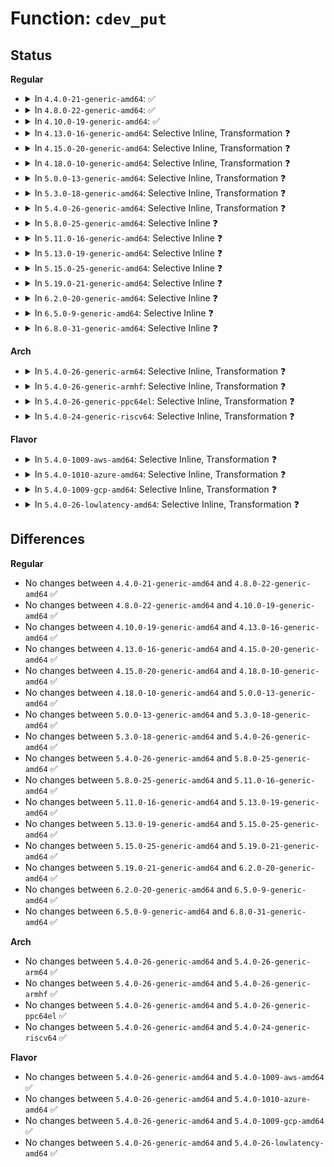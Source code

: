 # Function: <code>cdev_put</code>

## Status
<b>Regular</b>
<ul>
<li>
<details>
<summary>In <code>4.4.0-21-generic-amd64</code>: ✅</summary>

```c
void cdev_put(struct cdev * p)
```

```json
{
  "name": "cdev_put",
  "collision_type": "Unique Global",
  "inline_type": "No",
  "funcs": [
    {
      "addr": 18446744071581011952,
      "name": "cdev_put",
      "external": true,
      "loc": "fs/char_dev.c:335",
      "file": "fs/char_dev.c",
      "inline": "seen, unknown",
      "caller_inline": [],
      "caller_func": [
        "fs/file_table.c:__fput",
        "fs/char_dev.c:chrdev_open",
        "fs/char_dev.c:chrdev_open"
      ]
    }
  ],
  "symbols": [
    {
      "addr": 18446744071581011952,
      "name": "cdev_put",
      "section": ".text",
      "bind": "STB_GLOBAL",
      "size": 36
    }
  ]
}
```
</details>
</li>
<li>
<details>
<summary>In <code>4.8.0-22-generic-amd64</code>: ✅</summary>

```c
void cdev_put(struct cdev * p)
```

```json
{
  "name": "cdev_put",
  "collision_type": "Unique Global",
  "inline_type": "No",
  "funcs": [
    {
      "addr": 18446744071581170352,
      "name": "cdev_put",
      "external": true,
      "loc": "fs/char_dev.c:339",
      "file": "fs/char_dev.c",
      "inline": "seen, unknown",
      "caller_inline": [],
      "caller_func": [
        "fs/file_table.c:__fput",
        "fs/char_dev.c:chrdev_open",
        "fs/char_dev.c:chrdev_open"
      ]
    }
  ],
  "symbols": [
    {
      "addr": 18446744071581170352,
      "name": "cdev_put",
      "section": ".text",
      "bind": "STB_GLOBAL",
      "size": 36
    }
  ]
}
```
</details>
</li>
<li>
<details>
<summary>In <code>4.10.0-19-generic-amd64</code>: ✅</summary>

```c
void cdev_put(struct cdev * p)
```

```json
{
  "name": "cdev_put",
  "collision_type": "Unique Global",
  "inline_type": "No",
  "funcs": [
    {
      "addr": 18446744071581247328,
      "name": "cdev_put",
      "external": true,
      "loc": "fs/char_dev.c:339",
      "file": "fs/char_dev.c",
      "inline": "seen, unknown",
      "caller_inline": [],
      "caller_func": [
        "fs/file_table.c:__fput",
        "fs/char_dev.c:chrdev_open",
        "fs/char_dev.c:chrdev_open"
      ]
    }
  ],
  "symbols": [
    {
      "addr": 18446744071581247328,
      "name": "cdev_put",
      "section": ".text",
      "bind": "STB_GLOBAL",
      "size": 36
    }
  ]
}
```
</details>
</li>
<li>
<details>
<summary>In <code>4.13.0-16-generic-amd64</code>: Selective Inline, Transformation ❓</summary>

```c
void cdev_put(struct cdev * p)
```

```json
{
  "name": "cdev_put",
  "collision_type": "Unique Global",
  "inline_type": "Selective",
  "funcs": [
    {
      "addr": 18446744071581293979,
      "name": "cdev_put",
      "external": true,
      "loc": "fs/char_dev.c:339",
      "file": "fs/char_dev.c",
      "inline": "not declared, inlined",
      "caller_inline": [
        "fs/char_dev.c:chrdev_open",
        "fs/char_dev.c:chrdev_open"
      ],
      "caller_func": [
        "fs/file_table.c:__fput",
        "fs/char_dev.c:chrdev_open",
        "fs/char_dev.c:chrdev_open"
      ]
    }
  ],
  "symbols": [
    {
      "addr": 18446744071581293840,
      "name": "cdev_put.part.3",
      "section": ".text",
      "bind": "STB_LOCAL",
      "size": 30
    },
    {
      "addr": 18446744071581295376,
      "name": "cdev_put",
      "section": ".text",
      "bind": "STB_GLOBAL",
      "size": 23
    }
  ]
}
```
</details>
</li>
<li>
<details>
<summary>In <code>4.15.0-20-generic-amd64</code>: Selective Inline, Transformation ❓</summary>

```c
void cdev_put(struct cdev * p)
```

```json
{
  "name": "cdev_put",
  "collision_type": "Unique Global",
  "inline_type": "Selective",
  "funcs": [
    {
      "addr": 18446744071581433643,
      "name": "cdev_put",
      "external": true,
      "loc": "fs/char_dev.c:364",
      "file": "fs/char_dev.c",
      "inline": "not declared, inlined",
      "caller_inline": [
        "fs/char_dev.c:chrdev_open",
        "fs/char_dev.c:chrdev_open"
      ],
      "caller_func": [
        "fs/file_table.c:__fput",
        "fs/char_dev.c:chrdev_open",
        "fs/char_dev.c:chrdev_open"
      ]
    }
  ],
  "symbols": [
    {
      "addr": 18446744071581433504,
      "name": "cdev_put.part.3",
      "section": ".text",
      "bind": "STB_LOCAL",
      "size": 30
    },
    {
      "addr": 18446744071581435216,
      "name": "cdev_put",
      "section": ".text",
      "bind": "STB_GLOBAL",
      "size": 23
    }
  ]
}
```
</details>
</li>
<li>
<details>
<summary>In <code>4.18.0-10-generic-amd64</code>: Selective Inline, Transformation ❓</summary>

```c
void cdev_put(struct cdev * p)
```

```json
{
  "name": "cdev_put",
  "collision_type": "Unique Global",
  "inline_type": "Selective",
  "funcs": [
    {
      "addr": 18446744071581592939,
      "name": "cdev_put",
      "external": true,
      "loc": "fs/char_dev.c:364",
      "file": "fs/char_dev.c",
      "inline": "not declared, inlined",
      "caller_inline": [
        "fs/char_dev.c:chrdev_open",
        "fs/char_dev.c:chrdev_open"
      ],
      "caller_func": [
        "fs/file_table.c:__fput",
        "fs/char_dev.c:chrdev_open",
        "fs/char_dev.c:chrdev_open"
      ]
    }
  ],
  "symbols": [
    {
      "addr": 18446744071581591536,
      "name": "cdev_put.part.3",
      "section": ".text",
      "bind": "STB_LOCAL",
      "size": 30
    },
    {
      "addr": 18446744071581593424,
      "name": "cdev_put",
      "section": ".text",
      "bind": "STB_GLOBAL",
      "size": 22
    }
  ]
}
```
</details>
</li>
<li>
<details>
<summary>In <code>5.0.0-13-generic-amd64</code>: Selective Inline, Transformation ❓</summary>

```c
void cdev_put(struct cdev * p)
```

```json
{
  "name": "cdev_put",
  "collision_type": "Unique Global",
  "inline_type": "Selective",
  "funcs": [
    {
      "addr": 18446744071581678933,
      "name": "cdev_put",
      "external": true,
      "loc": "fs/char_dev.c:364",
      "file": "fs/char_dev.c",
      "inline": "not declared, inlined",
      "caller_inline": [
        "fs/char_dev.c:chrdev_open",
        "fs/char_dev.c:chrdev_open"
      ],
      "caller_func": [
        "fs/file_table.c:__fput",
        "fs/char_dev.c:chrdev_open",
        "fs/char_dev.c:chrdev_open"
      ]
    }
  ],
  "symbols": [
    {
      "addr": 18446744071581678592,
      "name": "cdev_put.part.3",
      "section": ".text",
      "bind": "STB_LOCAL",
      "size": 30
    },
    {
      "addr": 18446744071581679408,
      "name": "cdev_put",
      "section": ".text",
      "bind": "STB_GLOBAL",
      "size": 22
    }
  ]
}
```
</details>
</li>
<li>
<details>
<summary>In <code>5.3.0-18-generic-amd64</code>: Selective Inline, Transformation ❓</summary>

```c
void cdev_put(struct cdev * p)
```

```json
{
  "name": "cdev_put",
  "collision_type": "Unique Global",
  "inline_type": "Selective",
  "funcs": [
    {
      "addr": 18446744071581796965,
      "name": "cdev_put",
      "external": true,
      "loc": "fs/char_dev.c:361",
      "file": "fs/char_dev.c",
      "inline": "not declared, inlined",
      "caller_inline": [
        "fs/char_dev.c:chrdev_open",
        "fs/char_dev.c:chrdev_open"
      ],
      "caller_func": [
        "fs/file_table.c:__fput",
        "fs/char_dev.c:chrdev_open",
        "fs/char_dev.c:chrdev_open"
      ]
    }
  ],
  "symbols": [
    {
      "addr": 18446744071581796624,
      "name": "cdev_put.part.0",
      "section": ".text",
      "bind": "STB_LOCAL",
      "size": 32
    },
    {
      "addr": 18446744071581797440,
      "name": "cdev_put",
      "section": ".text",
      "bind": "STB_GLOBAL",
      "size": 22
    }
  ]
}
```
</details>
</li>
<li>
<details>
<summary>In <code>5.4.0-26-generic-amd64</code>: Selective Inline, Transformation ❓</summary>

```c
void cdev_put(struct cdev * p)
```

```json
{
  "name": "cdev_put",
  "collision_type": "Unique Global",
  "inline_type": "Selective",
  "funcs": [
    {
      "addr": 18446744071581869589,
      "name": "cdev_put",
      "external": true,
      "loc": "fs/char_dev.c:361",
      "file": "fs/char_dev.c",
      "inline": "not declared, inlined",
      "caller_inline": [
        "fs/char_dev.c:chrdev_open",
        "fs/char_dev.c:chrdev_open"
      ],
      "caller_func": [
        "fs/file_table.c:__fput",
        "fs/char_dev.c:chrdev_open",
        "fs/char_dev.c:chrdev_open"
      ]
    }
  ],
  "symbols": [
    {
      "addr": 18446744071581869248,
      "name": "cdev_put.part.0",
      "section": ".text",
      "bind": "STB_LOCAL",
      "size": 32
    },
    {
      "addr": 18446744071581870064,
      "name": "cdev_put",
      "section": ".text",
      "bind": "STB_GLOBAL",
      "size": 22
    }
  ]
}
```
</details>
</li>
<li>
<details>
<summary>In <code>5.8.0-25-generic-amd64</code>: Selective Inline ❓</summary>

```c
void cdev_put(struct cdev * p)
```

```json
{
  "name": "cdev_put",
  "collision_type": "Unique Global",
  "inline_type": "Selective",
  "funcs": [
    {
      "addr": 18446744071582095676,
      "name": "cdev_put",
      "external": true,
      "loc": "fs/char_dev.c:361",
      "file": "fs/char_dev.c",
      "inline": "not declared, inlined",
      "caller_inline": [
        "fs/char_dev.c:chrdev_open",
        "fs/char_dev.c:chrdev_open",
        "fs/char_dev.c:chrdev_open",
        "fs/char_dev.c:chrdev_open"
      ],
      "caller_func": [
        "fs/file_table.c:__fput"
      ]
    }
  ],
  "symbols": [
    {
      "addr": 18446744071582096224,
      "name": "cdev_put",
      "section": ".text",
      "bind": "STB_GLOBAL",
      "size": 40
    }
  ]
}
```
</details>
</li>
<li>
<details>
<summary>In <code>5.11.0-16-generic-amd64</code>: Selective Inline ❓</summary>

```c
void cdev_put(struct cdev * p)
```

```json
{
  "name": "cdev_put",
  "collision_type": "Unique Global",
  "inline_type": "Selective",
  "funcs": [
    {
      "addr": 18446744071582142492,
      "name": "cdev_put",
      "external": true,
      "loc": "fs/char_dev.c:361",
      "file": "fs/char_dev.c",
      "inline": "not declared, inlined",
      "caller_inline": [
        "fs/char_dev.c:chrdev_open",
        "fs/char_dev.c:chrdev_open",
        "fs/char_dev.c:chrdev_open",
        "fs/char_dev.c:chrdev_open"
      ],
      "caller_func": [
        "fs/file_table.c:__fput"
      ]
    }
  ],
  "symbols": [
    {
      "addr": 18446744071582143040,
      "name": "cdev_put",
      "section": ".text",
      "bind": "STB_GLOBAL",
      "size": 40
    }
  ]
}
```
</details>
</li>
<li>
<details>
<summary>In <code>5.13.0-19-generic-amd64</code>: Selective Inline ❓</summary>

```c
void cdev_put(struct cdev * p)
```

```json
{
  "name": "cdev_put",
  "collision_type": "Unique Global",
  "inline_type": "Selective",
  "funcs": [
    {
      "addr": 18446744071582167276,
      "name": "cdev_put",
      "external": true,
      "loc": "fs/char_dev.c:361",
      "file": "fs/char_dev.c",
      "inline": "not declared, inlined",
      "caller_inline": [
        "fs/char_dev.c:chrdev_open",
        "fs/char_dev.c:chrdev_open",
        "fs/char_dev.c:chrdev_open",
        "fs/char_dev.c:chrdev_open"
      ],
      "caller_func": [
        "fs/file_table.c:__fput"
      ]
    }
  ],
  "symbols": [
    {
      "addr": 18446744071582167872,
      "name": "cdev_put",
      "section": ".text",
      "bind": "STB_GLOBAL",
      "size": 40
    }
  ]
}
```
</details>
</li>
<li>
<details>
<summary>In <code>5.15.0-25-generic-amd64</code>: Selective Inline ❓</summary>

```c
void cdev_put(struct cdev * p)
```

```json
{
  "name": "cdev_put",
  "collision_type": "Unique Global",
  "inline_type": "Selective",
  "funcs": [
    {
      "addr": 18446744071582484476,
      "name": "cdev_put",
      "external": true,
      "loc": "fs/char_dev.c:361",
      "file": "fs/char_dev.c",
      "inline": "not declared, inlined",
      "caller_inline": [
        "fs/char_dev.c:chrdev_open",
        "fs/char_dev.c:chrdev_open",
        "fs/char_dev.c:chrdev_open",
        "fs/char_dev.c:chrdev_open"
      ],
      "caller_func": [
        "fs/file_table.c:__fput"
      ]
    }
  ],
  "symbols": [
    {
      "addr": 18446744071582485120,
      "name": "cdev_put",
      "section": ".text",
      "bind": "STB_GLOBAL",
      "size": 40
    }
  ]
}
```
</details>
</li>
<li>
<details>
<summary>In <code>5.19.0-21-generic-amd64</code>: Selective Inline ❓</summary>

```c
void cdev_put(struct cdev * p)
```

```json
{
  "name": "cdev_put",
  "collision_type": "Unique Global",
  "inline_type": "Selective",
  "funcs": [
    {
      "addr": 18446744071583005470,
      "name": "cdev_put",
      "external": true,
      "loc": "fs/char_dev.c:361",
      "file": "fs/char_dev.c",
      "inline": "not declared, inlined",
      "caller_inline": [
        "fs/char_dev.c:chrdev_open",
        "fs/char_dev.c:chrdev_open",
        "fs/char_dev.c:chrdev_open",
        "fs/char_dev.c:chrdev_open"
      ],
      "caller_func": [
        "fs/file_table.c:__fput"
      ]
    }
  ],
  "symbols": [
    {
      "addr": 18446744071583006128,
      "name": "cdev_put",
      "section": ".text",
      "bind": "STB_GLOBAL",
      "size": 51
    }
  ]
}
```
</details>
</li>
<li>
<details>
<summary>In <code>6.2.0-20-generic-amd64</code>: Selective Inline ❓</summary>

```c
void cdev_put(struct cdev * p)
```

```json
{
  "name": "cdev_put",
  "collision_type": "Unique Global",
  "inline_type": "Selective",
  "funcs": [
    {
      "addr": 18446744071583567422,
      "name": "cdev_put",
      "external": true,
      "loc": "fs/char_dev.c:361",
      "file": "fs/char_dev.c",
      "inline": "not declared, inlined",
      "caller_inline": [
        "fs/char_dev.c:chrdev_open",
        "fs/char_dev.c:chrdev_open",
        "fs/char_dev.c:chrdev_open",
        "fs/char_dev.c:chrdev_open"
      ],
      "caller_func": [
        "fs/file_table.c:__fput"
      ]
    }
  ],
  "symbols": [
    {
      "addr": 18446744071583568320,
      "name": "cdev_put",
      "section": ".text",
      "bind": "STB_GLOBAL",
      "size": 51
    }
  ]
}
```
</details>
</li>
<li>
<details>
<summary>In <code>6.5.0-9-generic-amd64</code>: Selective Inline ❓</summary>

```c
void cdev_put(struct cdev * p)
```

```json
{
  "name": "cdev_put",
  "collision_type": "Unique Global",
  "inline_type": "Selective",
  "funcs": [
    {
      "addr": 18446744071583783518,
      "name": "cdev_put",
      "external": true,
      "loc": "fs/char_dev.c:361",
      "file": "fs/char_dev.c",
      "inline": "not declared, inlined",
      "caller_inline": [
        "fs/char_dev.c:chrdev_open",
        "fs/char_dev.c:chrdev_open",
        "fs/char_dev.c:chrdev_open",
        "fs/char_dev.c:chrdev_open"
      ],
      "caller_func": [
        "fs/file_table.c:__fput"
      ]
    }
  ],
  "symbols": [
    {
      "addr": 18446744071583784432,
      "name": "cdev_put",
      "section": ".text",
      "bind": "STB_GLOBAL",
      "size": 51
    }
  ]
}
```
</details>
</li>
<li>
<details>
<summary>In <code>6.8.0-31-generic-amd64</code>: Selective Inline ❓</summary>

```c
void cdev_put(struct cdev * p)
```

```json
{
  "name": "cdev_put",
  "collision_type": "Unique Global",
  "inline_type": "Selective",
  "funcs": [
    {
      "addr": 18446744071583989097,
      "name": "cdev_put",
      "external": true,
      "loc": "fs/char_dev.c:361",
      "file": "fs/char_dev.c",
      "inline": "not declared, inlined",
      "caller_inline": [
        "fs/char_dev.c:chrdev_open",
        "fs/char_dev.c:chrdev_open",
        "fs/char_dev.c:chrdev_open",
        "fs/char_dev.c:chrdev_open"
      ],
      "caller_func": [
        "fs/file_table.c:__fput"
      ]
    }
  ],
  "symbols": [
    {
      "addr": 18446744071583990016,
      "name": "cdev_put",
      "section": ".text",
      "bind": "STB_GLOBAL",
      "size": 51
    }
  ]
}
```
</details>
</li>
</ul>
<b>Arch</b>
<ul>
<li>
<details>
<summary>In <code>5.4.0-26-generic-arm64</code>: Selective Inline, Transformation ❓</summary>

```c
void cdev_put(struct cdev * p)
```

```json
{
  "name": "cdev_put",
  "collision_type": "Unique Global",
  "inline_type": "Selective",
  "funcs": [
    {
      "addr": 18446603336493342376,
      "name": "cdev_put",
      "external": true,
      "loc": "fs/char_dev.c:361",
      "file": "fs/char_dev.c",
      "inline": "not declared, inlined",
      "caller_inline": [
        "fs/char_dev.c:chrdev_open",
        "fs/char_dev.c:chrdev_open"
      ],
      "caller_func": [
        "fs/file_table.c:__fput",
        "fs/char_dev.c:chrdev_open",
        "fs/char_dev.c:chrdev_open",
        "fs/char_dev.c:chrdev_open"
      ]
    }
  ],
  "symbols": [
    {
      "addr": 18446603336493341880,
      "name": "cdev_put.part.0",
      "section": ".text",
      "bind": "STB_LOCAL",
      "size": 56
    },
    {
      "addr": 18446603336493343008,
      "name": "cdev_put",
      "section": ".text",
      "bind": "STB_GLOBAL",
      "size": 48
    }
  ]
}
```
</details>
</li>
<li>
<details>
<summary>In <code>5.4.0-26-generic-armhf</code>: Selective Inline, Transformation ❓</summary>

```c
void cdev_put(struct cdev * p)
```

```json
{
  "name": "cdev_put",
  "collision_type": "Unique Global",
  "inline_type": "Selective",
  "funcs": [
    {
      "addr": 3226935360,
      "name": "cdev_put",
      "external": true,
      "loc": "fs/char_dev.c:361",
      "file": "fs/char_dev.c",
      "inline": "not declared, inlined",
      "caller_inline": [
        "fs/char_dev.c:chrdev_open",
        "fs/char_dev.c:chrdev_open"
      ],
      "caller_func": [
        "fs/file_table.c:__fput",
        "fs/char_dev.c:chrdev_open",
        "fs/char_dev.c:chrdev_open"
      ]
    }
  ],
  "symbols": [
    {
      "addr": 3226935192,
      "name": "cdev_put.part.0",
      "section": ".text",
      "bind": "STB_LOCAL",
      "size": 40
    },
    {
      "addr": 3226935856,
      "name": "cdev_put",
      "section": ".text",
      "bind": "STB_GLOBAL",
      "size": 36
    }
  ]
}
```
</details>
</li>
<li>
<details>
<summary>In <code>5.4.0-26-generic-ppc64el</code>: Selective Inline, Transformation ❓</summary>

```c
void cdev_put(struct cdev * p)
```

```json
{
  "name": "cdev_put",
  "collision_type": "Unique Global",
  "inline_type": "Selective",
  "funcs": [
    {
      "addr": 13835058055286884160,
      "name": "cdev_put",
      "external": true,
      "loc": "fs/char_dev.c:361",
      "file": "fs/char_dev.c",
      "inline": "not declared, inlined",
      "caller_inline": [
        "fs/char_dev.c:chrdev_open",
        "fs/char_dev.c:chrdev_open"
      ],
      "caller_func": [
        "fs/file_table.c:__fput",
        "fs/char_dev.c:chrdev_open",
        "fs/char_dev.c:chrdev_open"
      ]
    }
  ],
  "symbols": [
    {
      "addr": 13835058055286883888,
      "name": "cdev_put.part.0",
      "section": ".text",
      "bind": "STB_LOCAL",
      "size": 76
    },
    {
      "addr": 13835058055286887408,
      "name": "cdev_put",
      "section": ".text",
      "bind": "STB_GLOBAL",
      "size": 28
    }
  ]
}
```
</details>
</li>
<li>
<details>
<summary>In <code>5.4.0-24-generic-riscv64</code>: Selective Inline, Transformation ❓</summary>

```c
void cdev_put(struct cdev * p)
```

```json
{
  "name": "cdev_put",
  "collision_type": "Unique Global",
  "inline_type": "Selective",
  "funcs": [
    {
      "addr": 18446743936273072090,
      "name": "cdev_put",
      "external": true,
      "loc": "fs/char_dev.c:361",
      "file": "fs/char_dev.c",
      "inline": "not declared, inlined",
      "caller_inline": [
        "fs/char_dev.c:chrdev_open",
        "fs/char_dev.c:chrdev_open"
      ],
      "caller_func": [
        "fs/file_table.c:__fput",
        "fs/char_dev.c:chrdev_open",
        "fs/char_dev.c:chrdev_open"
      ]
    }
  ],
  "symbols": [
    {
      "addr": 18446743936273071610,
      "name": "cdev_put.part.0",
      "section": ".text",
      "bind": "STB_LOCAL",
      "size": 60
    },
    {
      "addr": 18446743936273072562,
      "name": "cdev_put",
      "section": ".text",
      "bind": "STB_GLOBAL",
      "size": 44
    }
  ]
}
```
</details>
</li>
</ul>
<b>Flavor</b>
<ul>
<li>
<details>
<summary>In <code>5.4.0-1009-aws-amd64</code>: Selective Inline, Transformation ❓</summary>

```c
void cdev_put(struct cdev * p)
```

```json
{
  "name": "cdev_put",
  "collision_type": "Unique Global",
  "inline_type": "Selective",
  "funcs": [
    {
      "addr": 18446744071581838325,
      "name": "cdev_put",
      "external": true,
      "loc": "fs/char_dev.c:361",
      "file": "fs/char_dev.c",
      "inline": "not declared, inlined",
      "caller_inline": [
        "fs/char_dev.c:chrdev_open",
        "fs/char_dev.c:chrdev_open"
      ],
      "caller_func": [
        "fs/file_table.c:__fput",
        "fs/char_dev.c:chrdev_open",
        "fs/char_dev.c:chrdev_open"
      ]
    }
  ],
  "symbols": [
    {
      "addr": 18446744071581837984,
      "name": "cdev_put.part.0",
      "section": ".text",
      "bind": "STB_LOCAL",
      "size": 32
    },
    {
      "addr": 18446744071581838800,
      "name": "cdev_put",
      "section": ".text",
      "bind": "STB_GLOBAL",
      "size": 22
    }
  ]
}
```
</details>
</li>
<li>
<details>
<summary>In <code>5.4.0-1010-azure-amd64</code>: Selective Inline, Transformation ❓</summary>

```c
void cdev_put(struct cdev * p)
```

```json
{
  "name": "cdev_put",
  "collision_type": "Unique Global",
  "inline_type": "Selective",
  "funcs": [
    {
      "addr": 18446744071581775989,
      "name": "cdev_put",
      "external": true,
      "loc": "fs/char_dev.c:361",
      "file": "fs/char_dev.c",
      "inline": "not declared, inlined",
      "caller_inline": [
        "fs/char_dev.c:chrdev_open",
        "fs/char_dev.c:chrdev_open"
      ],
      "caller_func": [
        "fs/file_table.c:__fput",
        "fs/char_dev.c:chrdev_open",
        "fs/char_dev.c:chrdev_open"
      ]
    }
  ],
  "symbols": [
    {
      "addr": 18446744071581775648,
      "name": "cdev_put.part.0",
      "section": ".text",
      "bind": "STB_LOCAL",
      "size": 32
    },
    {
      "addr": 18446744071581776464,
      "name": "cdev_put",
      "section": ".text",
      "bind": "STB_GLOBAL",
      "size": 22
    }
  ]
}
```
</details>
</li>
<li>
<details>
<summary>In <code>5.4.0-1009-gcp-amd64</code>: Selective Inline, Transformation ❓</summary>

```c
void cdev_put(struct cdev * p)
```

```json
{
  "name": "cdev_put",
  "collision_type": "Unique Global",
  "inline_type": "Selective",
  "funcs": [
    {
      "addr": 18446744071581829637,
      "name": "cdev_put",
      "external": true,
      "loc": "fs/char_dev.c:361",
      "file": "fs/char_dev.c",
      "inline": "not declared, inlined",
      "caller_inline": [
        "fs/char_dev.c:chrdev_open",
        "fs/char_dev.c:chrdev_open"
      ],
      "caller_func": [
        "fs/file_table.c:__fput",
        "fs/char_dev.c:chrdev_open",
        "fs/char_dev.c:chrdev_open"
      ]
    }
  ],
  "symbols": [
    {
      "addr": 18446744071581829296,
      "name": "cdev_put.part.0",
      "section": ".text",
      "bind": "STB_LOCAL",
      "size": 32
    },
    {
      "addr": 18446744071581830112,
      "name": "cdev_put",
      "section": ".text",
      "bind": "STB_GLOBAL",
      "size": 22
    }
  ]
}
```
</details>
</li>
<li>
<details>
<summary>In <code>5.4.0-26-lowlatency-amd64</code>: Selective Inline, Transformation ❓</summary>

```c
void cdev_put(struct cdev * p)
```

```json
{
  "name": "cdev_put",
  "collision_type": "Unique Global",
  "inline_type": "Selective",
  "funcs": [
    {
      "addr": 18446744071581898782,
      "name": "cdev_put",
      "external": true,
      "loc": "fs/char_dev.c:361",
      "file": "fs/char_dev.c",
      "inline": "not declared, inlined",
      "caller_inline": [
        "fs/char_dev.c:chrdev_open",
        "fs/char_dev.c:chrdev_open"
      ],
      "caller_func": [
        "fs/file_table.c:__fput",
        "fs/char_dev.c:chrdev_open",
        "fs/char_dev.c:chrdev_open",
        "fs/char_dev.c:chrdev_open"
      ]
    }
  ],
  "symbols": [
    {
      "addr": 18446744071581898656,
      "name": "cdev_put.part.0",
      "section": ".text",
      "bind": "STB_LOCAL",
      "size": 32
    },
    {
      "addr": 18446744071581899280,
      "name": "cdev_put",
      "section": ".text",
      "bind": "STB_GLOBAL",
      "size": 22
    }
  ]
}
```
</details>
</li>
</ul>

## Differences
<b>Regular</b>
<ul>
<li>
No changes between <code>4.4.0-21-generic-amd64</code> and <code>4.8.0-22-generic-amd64</code> ✅
</li>
<li>
No changes between <code>4.8.0-22-generic-amd64</code> and <code>4.10.0-19-generic-amd64</code> ✅
</li>
<li>
No changes between <code>4.10.0-19-generic-amd64</code> and <code>4.13.0-16-generic-amd64</code> ✅
</li>
<li>
No changes between <code>4.13.0-16-generic-amd64</code> and <code>4.15.0-20-generic-amd64</code> ✅
</li>
<li>
No changes between <code>4.15.0-20-generic-amd64</code> and <code>4.18.0-10-generic-amd64</code> ✅
</li>
<li>
No changes between <code>4.18.0-10-generic-amd64</code> and <code>5.0.0-13-generic-amd64</code> ✅
</li>
<li>
No changes between <code>5.0.0-13-generic-amd64</code> and <code>5.3.0-18-generic-amd64</code> ✅
</li>
<li>
No changes between <code>5.3.0-18-generic-amd64</code> and <code>5.4.0-26-generic-amd64</code> ✅
</li>
<li>
No changes between <code>5.4.0-26-generic-amd64</code> and <code>5.8.0-25-generic-amd64</code> ✅
</li>
<li>
No changes between <code>5.8.0-25-generic-amd64</code> and <code>5.11.0-16-generic-amd64</code> ✅
</li>
<li>
No changes between <code>5.11.0-16-generic-amd64</code> and <code>5.13.0-19-generic-amd64</code> ✅
</li>
<li>
No changes between <code>5.13.0-19-generic-amd64</code> and <code>5.15.0-25-generic-amd64</code> ✅
</li>
<li>
No changes between <code>5.15.0-25-generic-amd64</code> and <code>5.19.0-21-generic-amd64</code> ✅
</li>
<li>
No changes between <code>5.19.0-21-generic-amd64</code> and <code>6.2.0-20-generic-amd64</code> ✅
</li>
<li>
No changes between <code>6.2.0-20-generic-amd64</code> and <code>6.5.0-9-generic-amd64</code> ✅
</li>
<li>
No changes between <code>6.5.0-9-generic-amd64</code> and <code>6.8.0-31-generic-amd64</code> ✅
</li>
</ul>
<b>Arch</b>
<ul>
<li>
No changes between <code>5.4.0-26-generic-amd64</code> and <code>5.4.0-26-generic-arm64</code> ✅
</li>
<li>
No changes between <code>5.4.0-26-generic-amd64</code> and <code>5.4.0-26-generic-armhf</code> ✅
</li>
<li>
No changes between <code>5.4.0-26-generic-amd64</code> and <code>5.4.0-26-generic-ppc64el</code> ✅
</li>
<li>
No changes between <code>5.4.0-26-generic-amd64</code> and <code>5.4.0-24-generic-riscv64</code> ✅
</li>
</ul>
<b>Flavor</b>
<ul>
<li>
No changes between <code>5.4.0-26-generic-amd64</code> and <code>5.4.0-1009-aws-amd64</code> ✅
</li>
<li>
No changes between <code>5.4.0-26-generic-amd64</code> and <code>5.4.0-1010-azure-amd64</code> ✅
</li>
<li>
No changes between <code>5.4.0-26-generic-amd64</code> and <code>5.4.0-1009-gcp-amd64</code> ✅
</li>
<li>
No changes between <code>5.4.0-26-generic-amd64</code> and <code>5.4.0-26-lowlatency-amd64</code> ✅
</li>
</ul>
